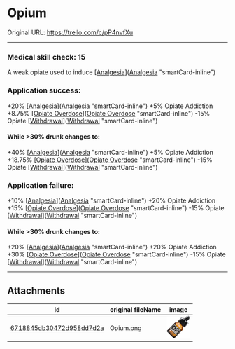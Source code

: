 # Opium

Original URL: https://trello.com/c/pP4nvfXu

---

### Medical skill check: 15

A weak opiate used to induce [[Analgesia](../Torso/Analgesia.md)]([Analgesia](../Torso/Analgesia.md) "smartCard-inline")

### Application success:

\+20% [[Analgesia](../Torso/Analgesia.md)]([Analgesia](../Torso/Analgesia.md) "smartCard-inline")
\+5% Opiate Addiction
\+8.75% [[Opiate Overdose](../Head_Brain/Opiate%20Overdose.md)]([Opiate Overdose](../Head_Brain/Opiate%20Overdose.md) "smartCard-inline")
\-15% Opiate [[Withdrawal](../Head_Brain/Withdrawal.md)]([Withdrawal](../Head_Brain/Withdrawal.md) "smartCard-inline")

#### While >30% drunk changes to:

\+40% [[Analgesia](../Torso/Analgesia.md)]([Analgesia](../Torso/Analgesia.md) "smartCard-inline")
\+5% Opiate Addiction
\+18.75% [[Opiate Overdose](../Head_Brain/Opiate%20Overdose.md)]([Opiate Overdose](../Head_Brain/Opiate%20Overdose.md) "smartCard-inline")
\-15% Opiate [[Withdrawal](../Head_Brain/Withdrawal.md)]([Withdrawal](../Head_Brain/Withdrawal.md) "smartCard-inline")

### Application failure:

\+10% [[Analgesia](../Torso/Analgesia.md)]([Analgesia](../Torso/Analgesia.md) "smartCard-inline")
\+20% Opiate Addiction
\+15% [[Opiate Overdose](../Head_Brain/Opiate%20Overdose.md)]([Opiate Overdose](../Head_Brain/Opiate%20Overdose.md) "smartCard-inline")
\-15% Opiate [[Withdrawal](../Head_Brain/Withdrawal.md)]([Withdrawal](../Head_Brain/Withdrawal.md) "smartCard-inline")

#### While >30% drunk changes to:

\+20% [[Analgesia](../Torso/Analgesia.md)]([Analgesia](../Torso/Analgesia.md) "smartCard-inline")
\+20% Opiate Addiction
\+30% [[Opiate Overdose](../Head_Brain/Opiate%20Overdose.md)]([Opiate Overdose](../Head_Brain/Opiate%20Overdose.md) "smartCard-inline")
\-15% Opiate [[Withdrawal](../Head_Brain/Withdrawal.md)]([Withdrawal](../Head_Brain/Withdrawal.md) "smartCard-inline")

---

## Attachments

id | original fileName | image
---|---|---
[6718845db30472d958dd7d2a](./Opium%20-%20Attachments/6718845db30472d958dd7d2a.png) | Opium.png | ![Opium.png\|200](./Opium%20-%20Attachments/6718845db30472d958dd7d2a.png)
